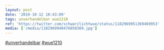 ```yaml
---
layout: post
date: '2019-10-12 10:43:09'
tags: unverhandelbar wue1210
ref: 'https://twitter.com/schwarzlichtwue/status/1182969951369469953'
media: ['/media/1182969940476858369.jpg']
---
```

[#unverhandelbar](/t/unverhandelbar) [#wue1210](/t/wue1210) 